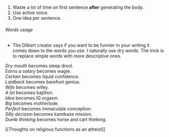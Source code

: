 1. Waste a lot of time on first sentence **after** generating the body.
2. Use active voice.
3. One idea per sentence.

###### Words usage
-   The Dilbert creator says if you want to be funnier in your writing it comes down to the words you use. I naturally use dry words. The trick is to replace simple words with more descriptive ones.

_Dry mouth_ becomes sleep drool.  
_Earns a salary_ becomes wagie.  
_Certain_ becomes liquid confidence.  
_Laidback_ becomes barefoot genius.  
_Wife_ becomes wifey.  
_A lot_ becomes bajillion.  
_Idea_ becomes IQ orgasm.  
_Big_ becomes motherlode.  
_Perfect_ becomes immaculate conception.  
_Silly decision_ becomes kamikaze mission.  
_Dumb thinking_ becomes horse and cart thinking.  

[[Thoughts on religious functions as an atheist]]